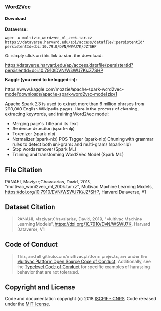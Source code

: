 ### Word2Vec

#### Download

**Dataverse:** 


```
wget -O multivac_word2vec_ml_200k.tar.xz https://dataverse.harvard.edu/api/access/datafile/:persistentId?persistentId=doi:10.7910/DVN/WSWU7K/JZ7SHP
```
Or simply click on this link to start the download: 

https://dataverse.harvard.edu/api/access/datafile/:persistentId?persistentId=doi:10.7910/DVN/WSWU7K/JZ7SHP


**Kaggle (you need to be logged-in):** 

https://www.kaggle.com/mozzie/apache-spark-word2vec-model/downloads/apache-spark-word2vec-model.zip/1

Apache Spark 2.3 is used to extract more than 6 million phrases from 200,000 English Wikipedia pages. Here is the process of cleaning, extracting keywords, and training Word2Vec model:

* Merging page's Title and its Text
* Sentence detection (spark-nlp)
* Tokenizer (spark-nlp)
* Normalizer (spark-nlp) POS Tagger (spark-nlp) Chuning with grammar rules to detect both uni-grams and multi-grams (spark-nlp)
* Stop words remover (Spark ML)
* Training and transforming Word2Vec Model (Spark ML)


## File Citation
PANAHI, Maziyar;Chavalarias, David, 2018, "multivac_word2vec_ml_200k.tar.xz", Multivac Machine Learning Models, https://doi.org/10.7910/DVN/WSWU7K/JZ7SHP, Harvard Dataverse, V1


## Dataset Citation
> PANAHI, Maziyar;Chavalarias, David, 2018, "Multivac Machine Learning Models", https://doi.org/10.7910/DVN/WSWU7K, Harvard Dataverse, V1

## Code of Conduct

> This, and all github.com/multivacplatform projects, are under the [Multivac Platform Open Source Code of Conduct](https://github.com/multivacplatform/code-of-conduct/blob/master/code-of-conduct.md). Additionally, see the [Typelevel Code of Conduct](http://typelevel.org/conduct) for specific examples of harassing behavior that are not tolerated.

## Copyright and License

Code and documentation copyright (c) 2018 [ISCPIF - CNRS](http://iscpif.fr). Code released under the [MIT license](https://github.com/multivacplatform/multivac-ml/blob/master/LICENSE).
